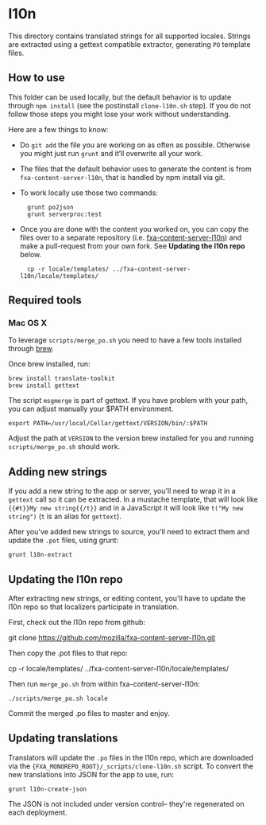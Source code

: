 # l10n

This directory contains translated strings for all supported locales. Strings are extracted using a gettext compatible extractor, generating `PO` template files.

## How to use

This folder can be used locally, but the default behavior is to update through `npm install` (see the postinstall `clone-l10n.sh` step). If you do not follow those steps you might lose your work without understanding.

Here are a few things to know:

- Do `git add` the file you are working on as often as possible. Otherwise you might just run `grunt` and it’ll overwrite all your work.
- The files that the default behavior uses to generate the content is from `fxa-content-server-l10n`, that is handled by npm install via git.
- To work locally use those two commands:

        grunt po2json
        grunt serverproc:test

- Once you are done with the content you worked on, you can copy the files over to a separate repository (i.e. [fxa-content-server-l10n](https://github.com/mozilla/fxa-content-server-l10n)) and make a pull-request from your own fork. See **Updating the l10n repo** below.

        cp -r locale/templates/ ../fxa-content-server-l10n/locale/templates/

## Required tools

### Mac OS X

To leverage `scripts/merge_po.sh` you need to have a few tools installed through [brew](http://brew.sh/).

Once brew installed, run:

    brew install translate-toolkit
    brew install gettext

The script `msgmerge` is part of gettext. If you have problem with your path, you can adjust manually your \$PATH environment.

    export PATH=/usr/local/Cellar/gettext/VERSION/bin/:$PATH

Adjust the path at `VERSION` to the version brew installed for you and running `scripts/merge_po.sh` should work.

## Adding new strings

If you add a new string to the app or server, you'll need to wrap it in a `gettext` call so it can be extracted. In a mustache template, that will look like `{{#t}}My new string{{/t}}` and in a JavaScript it will look like `t("My new string")` (`t` is an alias for `gettext`).

After you've added new strings to source, you'll need to extract them and update the `.pot` files, using grunt:

    grunt l10n-extract

## Updating the l10n repo

After extracting new strings, or editing content, you'll have to update the l10n repo so that localizers participate in translation.

First, check out the l10n repo from github:

git clone https://github.com/mozilla/fxa-content-server-l10n.git

Then copy the .pot files to that repo:

cp -r locale/templates/ ../fxa-content-server-l10n/locale/templates/

Then run `merge_po.sh` from within fxa-content-server-l10n:

```
./scripts/merge_po.sh locale
```

Commit the merged .po files to master and enjoy.

## Updating translations

Translators will update the `.po` files in the l10n repo, which are downloaded via the `{FXA_MONOREPO_ROOT}/_scripts/clone-l10n.sh` script. To convert the new translations into JSON for the app to use, run:

    grunt l10n-create-json

The JSON is not included under version control– they're regenerated on each deployment.
